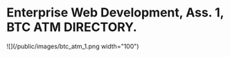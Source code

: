 # Enterprise Web Development, Ass. 1, BTC ATM DIRECTORY.

![](/public/images/btc_atm_1.png width="100")
